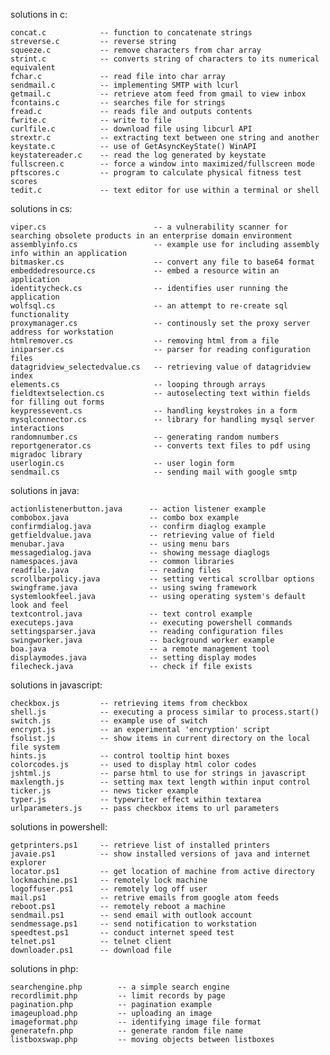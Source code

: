 solutions in c:

    concat.c		    -- function to concatenate strings
    streverse.c         -- reverse string
    squeeze.c           -- remove characters from char array
    strint.c            -- converts string of characters to its numerical equivalent
    fchar.c             -- read file into char array
    sendmail.c          -- implementing SMTP with lcurl
    getmail.c           -- retrieve atom feed from gmail to view inbox
    fcontains.c         -- searches file for strings
    fread.c             -- reads file and outputs contents
    fwrite.c            -- write to file
    curlfile.c          -- download file using libcurl API
    strextr.c           -- extracting text between one string and another
    keystate.c          -- use of GetAsyncKeyState() WinAPI
    keystatereader.c    -- read the log generated by keystate
    fullscreen.c        -- force a window into maximized/fullscreen mode
    pftscores.c         -- program to calculate physical fitness test scores
    tedit.c             -- text editor for use within a terminal or shell

solutions in cs:

    viper.cs                        -- a vulnerability scanner for searching obsolete products in an enterprise domain environment
    assemblyinfo.cs                 -- example use for including assembly info within an application
    bitmasker.cs                    -- convert any file to base64 format
    embeddedresource.cs             -- embed a resource witin an application
    identitycheck.cs                -- identifies user running the application
    wolfsql.cs                      -- an attempt to re-create sql functionality
    proxymanager.cs                 -- continously set the proxy server address for workstation
    htmlremover.cs                  -- removing html from a file
    iniparser.cs                    -- parser for reading configuration files
    datagridview_selectedvalue.cs   -- retrieving value of datagridview index
    elements.cs                     -- looping through arrays
    fieldtextselection.cs           -- autoselecting text within fields for filling out forms
    keypressevent.cs                -- handling keystrokes in a form
    mysqlconnector.cs               -- library for handling mysql server interactions
    randomnumber.cs                 -- generating random numbers
    reportgenerator.cs              -- converts text files to pdf using migradoc library
    userlogin.cs                    -- user login form
    sendmail.cs                     -- sending mail with google smtp

solutions in java:

    actionlistenerbutton.java      -- action listener example
    combobox.java                  -- combo box example
    confirmdialog.java             -- confirm diaglog example
    getfieldvalue.java             -- retrieving value of field
    menubar.java                   -- using menu bars
    messagedialog.java             -- showing message diaglogs
    namespaces.java                -- common libraries
    readfile.java                  -- reading files
    scrollbarpolicy.java           -- setting vertical scrollbar options
    swingframe.java                -- using swing framework
    systemlookfeel.java            -- using operating system's default look and feel    
    textcontrol.java               -- text control example
    executeps.java                 -- executing powershell commands
    settingsparser.java            -- reading configuration files
    swingworker.java               -- background worker example
    boa.java                       -- a remote management tool      
    displaymodes.java              -- setting display modes
    filecheck.java                 -- check if file exists

solutions in javascript:

    checkbox.js         -- retrieving items from checkbox
    shell.js            -- executing a process similar to process.start()
    switch.js           -- example use of switch
    encrypt.js          -- an experimental 'encryption' script
    fsolist.js          -- show items in current directory on the local file system
    hints.js            -- control tooltip hint boxes
    colorcodes.js       -- used to display html color codes
    jshtml.js           -- parse html to use for strings in javascript
    maxlength.js        -- setting max text length within input control
    ticker.js           -- news ticker example
    typer.js            -- typewriter effect within textarea
    urlparameters.js    -- pass checkbox items to url parameters

solutions in powershell:

    getprinters.ps1     -- retrieve list of installed printers
    javaie.ps1          -- show installed versions of java and internet explorer
    locator.ps1         -- get location of machine from active directory
    lockmachine.ps1     -- remotely lock machine
    logoffuser.ps1      -- remotely log off user
    mail.ps1            -- retrive emails from google atom feeds
    reboot.ps1          -- remotely reboot a machine
    sendmail.ps1        -- send email with outlook account
    sendmessage.ps1     -- send notification to workstation
    speedtest.ps1       -- conduct internet speed test
    telnet.ps1          -- telnet client
    downloader.ps1      -- download file

solutions in php:

    searchengine.php        -- a simple search engine
    recordlimit.php         -- limit records by page
    pagination.php          -- pagination example
    imageupload.php         -- uploading an image
    imageformat.php         -- identifying image file format
    generatefn.php          -- generate random file name
    listboxswap.php         -- moving objects between listboxes
